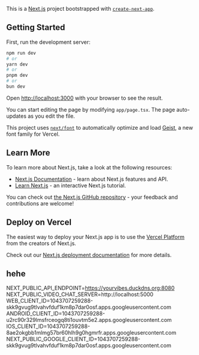This is a [Next.js](https://nextjs.org) project bootstrapped with [`create-next-app`](https://nextjs.org/docs/app/api-reference/cli/create-next-app).

## Getting Started

First, run the development server:

```bash
npm run dev
# or
yarn dev
# or
pnpm dev
# or
bun dev
```

Open [http://localhost:3000](http://localhost:3000) with your browser to see the result.

You can start editing the page by modifying `app/page.tsx`. The page auto-updates as you edit the file.

This project uses [`next/font`](https://nextjs.org/docs/app/building-your-application/optimizing/fonts) to automatically optimize and load [Geist](https://vercel.com/font), a new font family for Vercel.

## Learn More

To learn more about Next.js, take a look at the following resources:

- [Next.js Documentation](https://nextjs.org/docs) - learn about Next.js features and API.
- [Learn Next.js](https://nextjs.org/learn) - an interactive Next.js tutorial.

You can check out [the Next.js GitHub repository](https://github.com/vercel/next.js) - your feedback and contributions are welcome!

## Deploy on Vercel

The easiest way to deploy your Next.js app is to use the [Vercel Platform](https://vercel.com/new?utm_medium=default-template&filter=next.js&utm_source=create-next-app&utm_campaign=create-next-app-readme) from the creators of Next.js.

Check out our [Next.js deployment documentation](https://nextjs.org/docs/app/building-your-application/deploying) for more details.

## hehe
NEXT_PUBLIC_API_ENDPOINT=https://yourvibes.duckdns.org:8080
NEXT_PUBLIC_VIDEO_CHAT_SERVER=http://localhost:5000
WEB_CLIENT_ID=1043707259288-skk9gvug9tlvahvfduf1km8p7dar0osf.apps.googleusercontent.com
ANDROID_CLIENT_ID=1043707259288-u2rc90r329lmsfrceogq8ti1ouvtm5e2.apps.googleusercontent.com
IOS_CLIENT_ID=1043707259288-8ae2okgbb1mlmg57br60hlh9g0hgmrfr.apps.googleusercontent.com
NEXT_PUBLIC_GOOGLE_CLIENT_ID=1043707259288-skk9gvug9tlvahvfduf1km8p7dar0osf.apps.googleusercontent.com